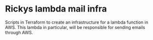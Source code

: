 # Rickys lambda mail infra
Scripts in Terraform to create an infrastructure for a lambda function in AWS. This lambda in particular, will be responsible for sending emails through AWS.
